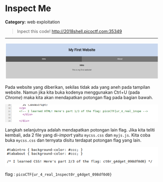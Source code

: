 # Inspect Me
**Category:** web exploitation
> Inpect this code! http://2018shell.picoctf.com:35349

---

![picoCTF 2018 - Inspect Me](./ss01.png)

Pada website yang diberikan, sekilas tidak ada yang aneh pada tampilan website. Namun jika kita buka kodenya menggunakan Ctrl+U (pada _Chrome_) maka kita akan mendapatkan potongan flag pada bagian bawah.

![picoCTF 2018 - Inspect Me](./ss02.png)

Langkah selanjutnya adalah mendapatkan potongan lain flag. Jika kita teliti kembali, ada 2 file yang di-_import_ yaitu `mycss.css` dan `myjs.js`. Kita coba buka `mycss.css` dan ternyata disitu terdapat potongan flag yang lain.

![picoCTF 2018 - Inspect Me](./ss03.png)

flag : `picoCTF{ur_4_real_1nspect0r_g4dget_098df0d0}`